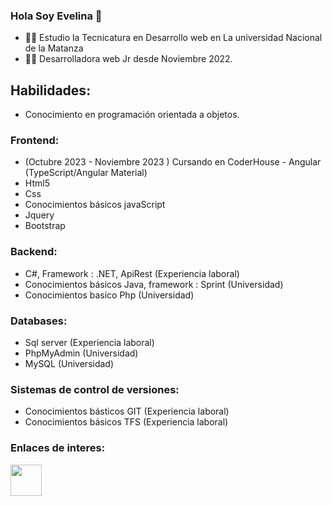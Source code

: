 

### Hola Soy Evelina 👋

- 🙋‍♀️ Estudio la Tecnicatura en Desarrollo web en La universidad Nacional de la Matanza
- 👩‍💻 Desarrolladora web Jr desde Noviembre 2022.

## Habilidades:
- Conocimiento en programación orientada a objetos.

### Frontend: 
- (Octubre 2023 - Noviembre 2023 ) Cursando en CoderHouse -  Angular (TypeScript/Angular Material)
- Html5
- Css
- Conocimientos básicos javaScript
- Jquery
- Bootstrap

### Backend:
- C#, Framework : .NET, ApiRest (Experiencia laboral)
- Conocimientos básicos Java, framework : Sprint (Universidad)
- Conocimientos basico Php (Universidad)

### Databases:
- Sql server (Experiencia laboral)
- PhpMyAdmin (Universidad)
- MySQL (Universidad)

### Sistemas de control de versiones:
- Conocimientos básticos GIT (Experiencia laboral)
- Conocimientos básicos TFS (Experiencia laboral)
  
### Enlaces de interes:

<div>
  <a href="https://www.linkedin.com/in/evelina-nu%C3%B1ez/">
<img src="https://cdn.jsdelivr.net/gh/devicons/devicon/icons/linkedin/linkedin-original.svg" width="50" />
  </a>
</div>
